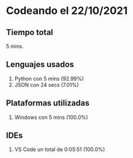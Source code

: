 # Codeando el 22/10/2021

## Tiempo total
5 mins.

## Lenguajes usados
1. Python con 5 mins (92.99%)
1. JSON con 24 secs (7.01%)

## Plataformas utilizadas
1. Windows con 5 mins (100.0%)

## IDEs
1. VS Code un total de 0:05:51 (100.0%)
